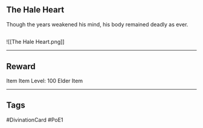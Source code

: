 ## The Hale Heart
Though the years weakened his mind, his body remained deadly as ever.
## 
![[The Hale Heart.png]]

---
## Reward
Item
Item Level: 100
Elder Item

---
## Tags
#DivinationCard
#PoE1